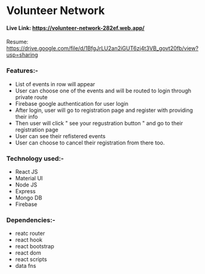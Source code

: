 # Volunteer Network
#### Live Link: https://volunteer-network-282ef.web.app/
#### 
Resume: https://drive.google.com/file/d/1BfgJrLU2an2iGUT6zj4t3VB_govt20fb/view?usp=sharing

### Features:-
- List of events in row will appear
- User can choose one of the events and will be routed to login through private route
- Firebase google authentication for user login
- After login, user will go to registration page and register with providing their info
- Then user will click " see your regustration button " and go to their registration page 
- User can see their refistered events
- User can choose to cancel their registration from there too.

### Technology used:-
- React JS 
- Material UI
- Node JS
- Express
- Mongo DB
- Firebase 
  
### Dependencies:-
- reatc router
- react hook
- react bootstrap
- react dom 
- react scripts
- data fns

  

